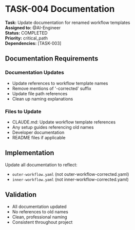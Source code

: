 # TASK-004 Documentation

**Task:** Update documentation for renamed workflow templates  
**Assigned to:** @AI-Engineer  
**Status:** COMPLETED  
**Priority:** critical_path  
**Dependencies:** [TASK-003]

## Documentation Requirements

### Documentation Updates
- Update references to workflow template names
- Remove mentions of '-corrected' suffix
- Update file path references
- Clean up naming explanations

### Files to Update
- CLAUDE.md: Update workflow template references
- Any setup guides referencing old names
- Developer documentation
- README files if applicable

## Implementation

Update all documentation to reflect:
- `outer-workflow.yaml` (not outer-workflow-corrected.yaml)
- `inner-workflow.yaml` (not inner-workflow-corrected.yaml)

## Validation

- All documentation updated
- No references to old names
- Clean, professional naming
- Consistent throughout project